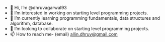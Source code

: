 - 👋 Hi, I’m @dhruvagarwal93
- 👀 I’m interested in working on starting level programming projects. 
- 🌱 I’m currently learning programming fundamentals, data structures and algorithm, database.
- 💞️ I’m looking to collaborate on starting level programming projects.
- 📫 How to reach me- (email) allin.dhruv@gmail.com

<!---
dhruvagarwal93/dhruvagarwal93 is a ✨ special ✨ repository because its `README.md` (this file) appears on your GitHub profile.
You can click the Preview link to take a look at your changes.
--->
